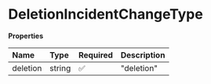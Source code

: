 # DeletionIncidentChangeType

**Properties**

| Name     | Type   | Required | Description |
| :------- | :----- | :------- | :---------- |
| deletion | string | ✅       | "deletion"  |
